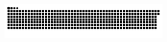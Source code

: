 
![](https://raw.githubusercontent.com/lusqua/lusqua/3efcd51d5cb7020fe741a1bfd5b0ab72d817d9df/snk_gif.svg)
